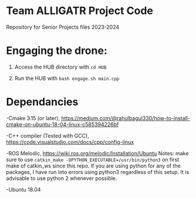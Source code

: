 # Team ALLIGATR Project Code

Repository for Senior Projects files 2023-2024

# Engaging the drone:

1) Access the HUB directory with `cd HUB`

2) Run the HUB with `bash engage.sh main.cpp`

# Dependancies

-Cmake 3.15 (or later), https://medium.com/@rahulbagul330/how-to-install-cmake-on-ubuntu-18-04-linux-c585394226bf

-C++ compiler (Tested with GCC), https://code.visualstudio.com/docs/cpp/config-linux

-ROS Melodic, https://wiki.ros.org/melodic/Installation/Ubuntu
Notes: make sure to use `catkin_make -DPYTHON_EXECUTABLE=/usr/bin/python3` on first make of catkin_ws since this repo. If you are using python for any of the packages, I have run into errors using python3 regardless of this setup. It is advisable to use python 2 whenever possible.

-Ubuntu 18.04

